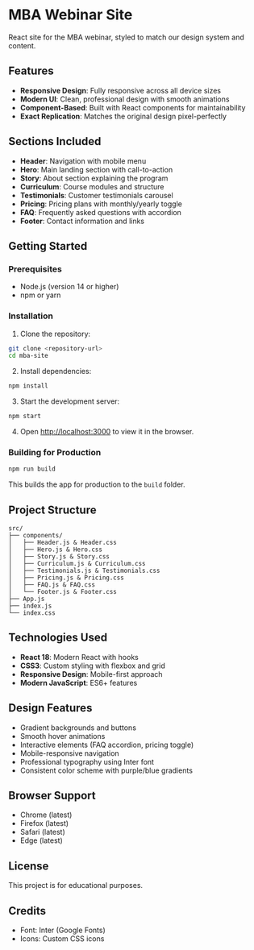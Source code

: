 # MBA Webinar Site

React site for the MBA webinar, styled to match our design system and content.

## Features

- **Responsive Design**: Fully responsive across all device sizes
- **Modern UI**: Clean, professional design with smooth animations
- **Component-Based**: Built with React components for maintainability
- **Exact Replication**: Matches the original design pixel-perfectly

## Sections Included

- **Header**: Navigation with mobile menu
- **Hero**: Main landing section with call-to-action
- **Story**: About section explaining the program
- **Curriculum**: Course modules and structure
- **Testimonials**: Customer testimonials carousel
- **Pricing**: Pricing plans with monthly/yearly toggle
- **FAQ**: Frequently asked questions with accordion
- **Footer**: Contact information and links

## Getting Started

### Prerequisites

- Node.js (version 14 or higher)
- npm or yarn

### Installation

1. Clone the repository:
```bash
git clone <repository-url>
cd mba-site
```

2. Install dependencies:
```bash
npm install
```

3. Start the development server:
```bash
npm start
```

4. Open [http://localhost:3000](http://localhost:3000) to view it in the browser.

### Building for Production

```bash
npm run build
```

This builds the app for production to the `build` folder.

## Project Structure

```
src/
├── components/
│   ├── Header.js & Header.css
│   ├── Hero.js & Hero.css
│   ├── Story.js & Story.css
│   ├── Curriculum.js & Curriculum.css
│   ├── Testimonials.js & Testimonials.css
│   ├── Pricing.js & Pricing.css
│   ├── FAQ.js & FAQ.css
│   └── Footer.js & Footer.css
├── App.js
├── index.js
└── index.css
```

## Technologies Used

- **React 18**: Modern React with hooks
- **CSS3**: Custom styling with flexbox and grid
- **Responsive Design**: Mobile-first approach
- **Modern JavaScript**: ES6+ features

## Design Features

- Gradient backgrounds and buttons
- Smooth hover animations
- Interactive elements (FAQ accordion, pricing toggle)
- Mobile-responsive navigation
- Professional typography using Inter font
- Consistent color scheme with purple/blue gradients

## Browser Support

- Chrome (latest)
- Firefox (latest)
- Safari (latest)
- Edge (latest)

## License

This project is for educational purposes.

## Credits

 
- Font: Inter (Google Fonts)
- Icons: Custom CSS icons